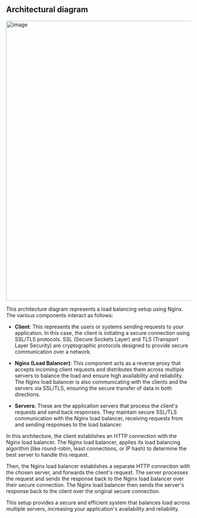 ## Architectural diagram

<img width="761" alt="image" src="https://github.com/Mbaoma/loadbalancing-local-vms/assets/49791498/5bfda06a-dd5b-4598-ad26-0985bcfc9102">

This architecture diagram represents a load balancing setup using Nginx. The various components interact as follows:

- **Client**: This represents the users or systems sending requests to your application. In this case, the client is initiating a secure connection using SSL/TLS protocols. SSL (Secure Sockets Layer) and TLS (Transport Layer Security) are cryptographic protocols designed to provide secure communication over a network. 

- **Nginx (Load Balancer)**: This component acts as a reverse proxy that accepts incoming client requests and distributes them across multiple servers to balance the load and ensure high availability and reliability. The Nginx load balancer is also communicating with the clients and the servers via SSL/TLS, ensuring the secure transfer of data in both directions.

- **Servers**: These are the application servers that process the client's requests and send back responses. They maintain secure SSL/TLS communication with the Nginx load balancer, receiving requests from and sending responses to the load balancer.

In this architecture, the client establishes an HTTP connection with the Nginx load balancer. The Nginx load balancer, applies its load balancing algorithm (like round-robin, least connections, or IP hash) to determine the best server to handle this request.

Then, the Nginx load balancer establishes a separate HTTP connection with the chosen server, and forwards the client's request. The server processes the request and sends the response back to the Nginx load balancer over their secure connection. The Nginx load balancer then sends the server's response back to the client over the original secure connection.

This setup provides a secure and efficient system that balances load across multiple servers, increasing your application's availability and reliability.